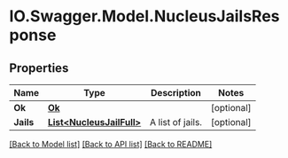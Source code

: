 # IO.Swagger.Model.NucleusJailsResponse
## Properties

Name | Type | Description | Notes
------------ | ------------- | ------------- | -------------
**Ok** | [**Ok**](Ok.md) |  | [optional] 
**Jails** | [**List&lt;NucleusJailFull&gt;**](NucleusJailFull.md) | A list of jails. | [optional] 

[[Back to Model list]](../README.md#documentation-for-models) [[Back to API list]](../README.md#documentation-for-api-endpoints) [[Back to README]](../README.md)

